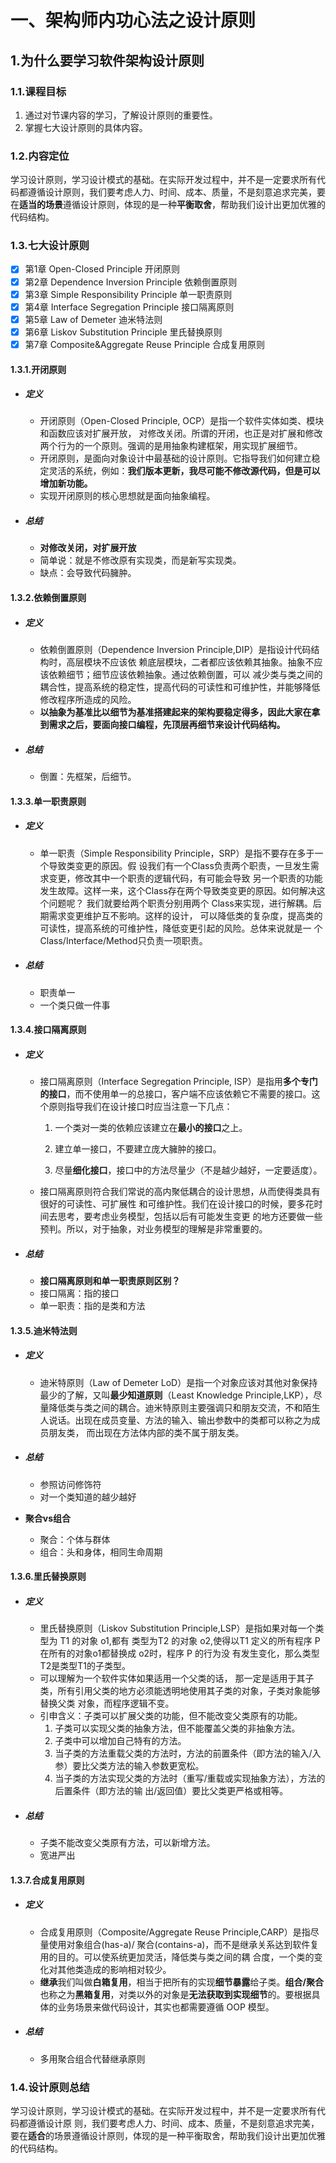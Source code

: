# 一、架构师内功心法之设计原则

## 1.为什么要学习软件架构设计原则

### 1.1.课程目标

1. 通过对节课内容的学习，了解设计原则的重要性。
2. 掌握七大设计原则的具体内容。

### 1.2.内容定位

学习设计原则，学习设计模式的基础。在实际开发过程中，并不是一定要求所有代码都遵循设计原则，我们要考虑人力、时间、成本、质量，不是刻意追求完美，要在**适当的场景**遵循设计原则，体现的是一种**平衡取舍**，帮助我们设计出更加优雅的代码结构。

### 1.3.七大设计原则 

- [x] 第1章 Open-Closed Principle 开闭原则
- [x] 第2章 Dependence Inversion Principle 依赖倒置原则
- [x] 第3章 Simple Responsibility Principle 单一职责原则
- [x] 第4章 Interface Segregation Principle 接口隔离原则
- [x] 第5章 Law of Demeter 迪米特法则
- [x] 第6章 Liskov Substitution Principle 里氏替换原则
- [x] 第7章 Composite&Aggregate Reuse Principle 合成复用原则

#### 1.3.1.开闭原则

- ##### 定义

  - 开闭原则（Open-Closed Principle, OCP）是指一个软件实体如类、模块和函数应该对扩展开放，
    对修改关闭。所谓的开闭，也正是对扩展和修改两个行为的一个原则。强调的是用抽象构建框架，用实现扩展细节。
  - 开闭原则，是面向对象设计中最基础的设计原则。它指导我们如何建立稳定灵活的系统，例如：**我们版本更新，我尽可能不修改源代码，但是可以增加新功能。**
  - 实现开闭原则的核心思想就是面向抽象编程。

- ##### 总结

  - **对修改关闭，对扩展开放**
  - 简单说：就是不修改原有实现类，而是新写实现类。
  - 缺点：会导致代码臃肿。

#### 1.3.2.依赖倒置原则

- ##### 定义

  - 依赖倒置原则（Dependence Inversion Principle,DIP）是指设计代码结构时，高层模块不应该依
    赖底层模块，二者都应该依赖其抽象。抽象不应该依赖细节；细节应该依赖抽象。通过依赖倒置，可以
    减少类与类之间的耦合性，提高系统的稳定性，提高代码的可读性和可维护性，并能够降低修改程序所造成的风险。
  - **以抽象为基准比以细节为基准搭建起来的架构要稳定得多，因此大家在拿到需求之后，要面向接口编程，先顶层再细节来设计代码结构。** 

- ##### 总结

  - 倒置：先框架，后细节。

#### 1.3.3.单一职责原则

- ##### 定义

  - 单一职责（Simple Responsibility Principle，SRP）是指不要存在多于一个导致类变更的原因。假
    设我们有一个Class负责两个职责，一旦发生需求变更，修改其中一个职责的逻辑代码，有可能会导致
    另一个职责的功能发生故障。这样一来，这个Class存在两个导致类变更的原因。如何解决这个问题呢？
    我们就要给两个职责分别用两个 Class来实现，进行解耦。后期需求变更维护互不影响。这样的设计，
    可以降低类的复杂度，提高类的可读性，提高系统的可维护性，降低变更引起的风险。总体来说就是一
    个Class/Interface/Method只负责一项职责。

- ##### 总结

  - 职责单一
  - 一个类只做一件事

#### 1.3.4.接口隔离原则

- ##### 定义

  - 接口隔离原则（Interface Segregation Principle, ISP）是指用**多个专门的接口**，而不使用单一的总接口，客户端不应该依赖它不需要的接口。这个原则指导我们在设计接口时应当注意一下几点：
    1. 一个类对一类的依赖应该建立在**最小的接口**之上。

    2. 建立单一接口，不要建立庞大臃肿的接口。
    3. 尽量**细化接口**，接口中的方法尽量少（不是越少越好，一定要适度）。
  - 接口隔离原则符合我们常说的高内聚低耦合的设计思想，从而使得类具有很好的可读性、可扩展性
    和可维护性。我们在设计接口的时候，要多花时间去思考，要考虑业务模型，包括以后有可能发生变更
    的地方还要做一些预判。所以，对于抽象，对业务模型的理解是非常重要的。

- ##### 总结

  - **接口隔离原则和单一职责原则区别？**
  - 接口隔离：指的接口
  - 单一职责：指的是类和方法

#### 1.3.5.迪米特法则

- ##### 定义

  - 迪米特原则（Law of Demeter LoD）是指一个对象应该对其他对象保持最少的了解，又叫**最少知道原则**（Least Knowledge Principle,LKP），尽量降低类与类之间的耦合。迪米特原则主要强调只和朋友交流，不和陌生人说话。出现在成员变量、方法的输入、输出参数中的类都可以称之为成员朋友类，
    而出现在方法体内部的类不属于朋友类。

- ##### 总结

  - 参照访问修饰符
  - 对一个类知道的越少越好

- **聚合vs组合**

  - 聚合：个体与群体
  - 组合：头和身体，相同生命周期

#### 1.3.6.里氏替换原则

- ##### 定义

  - 里氏替换原则（Liskov Substitution Principle,LSP）是指如果对每一个类型为 T1 的对象 o1,都有
    类型为T2 的对象 o2,使得以T1 定义的所有程序 P 在所有的对象o1都替换成 o2时，程序 P 的行为没
    有发生变化，那么类型T2是类型T1的子类型。
  - 可以理解为一个软件实体如果适用一个父类的话，
    那一定是适用于其子类，所有引用父类的地方必须能透明地使用其子类的对象，子类对象能够替换父类
    对象，而程序逻辑不变。
  - 引申含义：子类可以扩展父类的功能，但不能改变父类原有的功能。
    1. 子类可以实现父类的抽象方法，但不能覆盖父类的非抽象方法。
    2. 子类中可以增加自己特有的方法。
    3. 当子类的方法重载父类的方法时，方法的前置条件（即方法的输入/入参）要比父类方法的输入参数更宽松。
    4. 当子类的方法实现父类的方法时（重写/重载或实现抽象方法），方法的后置条件（即方法的输
       出/返回值）要比父类更严格或相等。

- ##### 总结

  - 子类不能改变父类原有方法，可以新增方法。
  - 宽进严出

#### 1.3.7.合成复用原则

- ##### 定义

  - 合成复用原则（Composite/Aggregate Reuse Principle,CARP）是指尽量使用对象组合(has-a)/
    聚合(contains-a)，而不是继承关系达到软件复用的目的。可以使系统更加灵活，降低类与类之间的耦
    合度，一个类的变化对其他类造成的影响相对较少。
  - **继承**我们叫做**白箱复用**，相当于把所有的实现**细节暴露**给子类。**组合/聚合**也称之为**黑箱复用**，对类以外的对象是**无法获取到实现细节**的。要根据具体的业务场景来做代码设计，其实也都需要遵循 OOP
    模型。

- ##### 总结

  - 多用聚合组合代替继承原则

### 1.4.设计原则总结

学习设计原则，学习设计模式的基础。在实际开发过程中，并不是一定要求所有代码都遵循设计原
则，我们要考虑人力、时间、成本、质量，不是刻意追求完美，要在**适合**的场景遵循设计原则，体现的是一种平衡取舍，帮助我们设计出更加优雅的代码结构。
